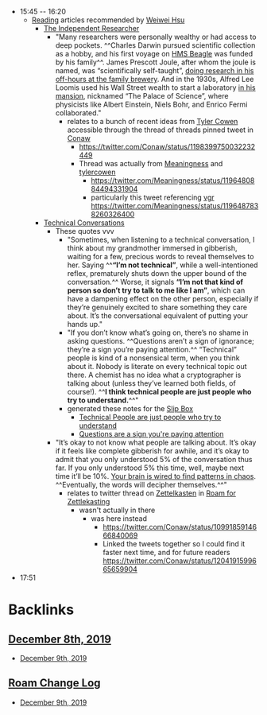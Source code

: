- 15:45 -- 16:20 
    - [Reading](<Reading.md>) articles recommended by [Weiwei Hsu](<Weiwei Hsu.md>)
        - [The Independent Researcher](<The Independent Researcher.md>)
            - "Many researchers were personally wealthy or had access to deep pockets. ^^Charles Darwin pursued scientific collection as a hobby, and his first voyage on [HMS Beagle](https://en.wikipedia.org/wiki/Charles_Darwin[Survey_voyage_on_HMS_Beagle](<Survey_voyage_on_HMS_Beagle.md>)) was funded by his family^^. James Prescott Joule, after whom the joule is named, was “scientifically self-taught”, [doing research in his off-hours at the family brewery](https://books.google.com/books?id=i0XbtpXmcUsC&lpg=PA144&ots=bf4yeXsp0f&d&pg=PA144[v](<v.md>)=onepage&q&f=false). And in the 1930s, Alfred Lee Loomis used his Wall Street wealth to start a laboratory [in his mansion](https://en.wikipedia.org/wiki/Alfred_Lee_Loomis[Laboratory_at_Tuxedo_Park](<Laboratory_at_Tuxedo_Park.md>)), nicknamed “The Palace of Science”, where physicists like Albert Einstein, Niels Bohr, and Enrico Fermi collaborated."
                - relates to a bunch of recent ideas from [Tyler Cowen](<Tyler Cowen.md>) accessible through the thread of threads pinned tweet in [Conaw](<Conaw.md>)
                    - https://twitter.com/Conaw/status/1198399750032232449
                    - Thread was actually from [Meaningness](<Meaningness.md>) and [tylercowen](<tylercowen.md>)
                        - https://twitter.com/Meaningness/status/1196480884494331904
                        - particularly this tweet referencing [vgr](<vgr.md>) https://twitter.com/Meaningness/status/1196487838260326400
        - [Technical Conversations](<Technical Conversations.md>)
            - These quotes vvv
                - "Sometimes, when listening to a technical conversation, I think about my grandmother immersed in gibberish, waiting for a few, precious words to reveal themselves to her. Saying ^^__“I’m not technical”__, while a well-intentioned reflex, prematurely shuts down the upper bound of the conversation.^^ Worse, it signals __“I’m not that kind of person so don’t try to talk to me like I am”__, which can have a dampening effect on the other person, especially if they’re genuinely excited to share something they care about. It’s the conversational equivalent of putting your hands up."
                - "If you don’t know what’s going on, there’s no shame in asking questions. ^^Questions aren’t a sign of ignorance; they’re a sign you’re paying attention.^^ “Technical” people is kind of a nonsensical term, when you think about it. Nobody is literate on every technical topic out there. A chemist has no idea what a cryptographer is talking about (unless they’ve learned both fields, of course!). ^^**I think technical people are just people who try to understand.**^^"
                - generated these notes for the [Slip Box](<Slip Box.md>)
                    - [Technical People are just people who try to understand](<Technical People are just people who try to understand.md>)
                    - [Questions are a sign you're paying attention](<Questions are a sign you're paying attention.md>)
            - "It’s okay to not know what people are talking about. It’s okay if it feels like complete gibberish for awhile, and it’s okay to admit that you only understood 5% of the conversation thus far. If you only understood 5% this time, well, maybe next time it’ll be 10%. [Your brain is wired to find patterns in chaos](<Your brain is wired to find patterns in chaos.md>). ^^Eventually, the words will decipher themselves.^^"
                - relates to twitter thread on [Zettelkasten](<Zettelkasten.md>) in [Roam for Zettlekasting](<Roam for Zettlekasting.md>)
                    - wasn't actually in there
                        - was here instead
                            - https://twitter.com/Conaw/status/1099185914666840069
                            - Linked the tweets together so I could find it faster next time, and for future readers https://twitter.com/Conaw/status/1204191599665659904
- 17:51

# Backlinks
## [December 8th, 2019](<December 8th, 2019.md>)
- [December 9th, 2019](<December 9th, 2019.md>)

## [Roam Change Log](<Roam Change Log.md>)
- [December 9th, 2019](<December 9th, 2019.md>)

